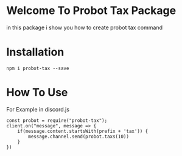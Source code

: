 # Welcome To Probot Tax Package
in this package i show you how to create probot tax command

# Installation
`npm i probot-tax --save`

# How To Use

For Example in discord.js
```
const probot = require("probot-tax");
client.on("message", message => {
    if(message.content.startsWith(prefix + 'tax')) {
        message.channel.send(probot.taxs(10))
    }
})
```

